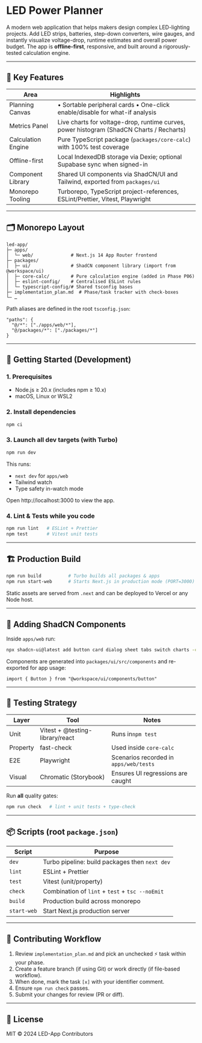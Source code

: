 # LED Power Planner

A modern web application that helps makers design complex LED-lighting projects. Add LED strips, batteries, step-down converters, wire gauges, and instantly visualize voltage-drop, runtime estimates and overall power budget. The app is **offline-first**, responsive, and built around a rigorously-tested calculation engine.

---

## 🎯 Key Features

| Area               | Highlights                                                                               |
| ------------------ | ---------------------------------------------------------------------------------------- |
| Planning Canvas    | • Sortable peripheral cards • One-click enable/disable for what-if analysis              |
| Metrics Panel      | Live charts for voltage-drop, runtime curves, power histogram (ShadCN Charts / Recharts) |
| Calculation Engine | Pure TypeScript package (`packages/core-calc`) with 100% test coverage                   |
| Offline-first      | Local IndexedDB storage via Dexie; optional Supabase sync when signed-in                 |
| Component Library  | Shared UI components via ShadCN/UI and Tailwind, exported from `packages/ui`             |
| Monorepo Tooling   | Turborepo, TypeScript project-references, ESLint/Prettier, Vitest, Playwright            |

---

## 🗂️ Monorepo Layout

```
led-app/
├─ apps/
│  └─ web/              # Next.js 14 App Router frontend
├─ packages/
│  ├─ ui/               # ShadCN component library (import from @workspace/ui)
│  ├─ core-calc/        # Pure calculation engine (added in Phase P06)
│  ├─ eslint-config/    # Centralised ESLint rules
│  └─ typescript-config/# Shared tsconfig bases
├─ implementation_plan.md  # Phase/task tracker with check-boxes
└─ …
```

Path aliases are defined in the root `tsconfig.json`:

```jsonc
"paths": {
  "@/*": ["./apps/web/*"],
  "@/packages/*": ["./packages/*"]
}
```

---

## 🚀 Getting Started (Development)

### 1. Prerequisites

- Node.js ≥ 20.x (includes npm ≥ 10.x)
- macOS, Linux or WSL2

### 2. Install dependencies

```bash
npm ci
```

### 3. Launch all dev targets (with Turbo)

```bash
npm run dev
```

This runs:

- `next dev` for `apps/web`
- Tailwind watch
- Type safety in-watch mode

Open http://localhost:3000 to view the app.

### 4. Lint & Tests while you code

```bash
npm run lint   # ESLint + Prettier
npm test       # Vitest unit tests
```

---

## 🏗️ Production Build

```bash
npm run build          # Turbo builds all packages & apps
npm run start-web      # Starts Next.js in production mode (PORT=3000)
```

Static assets are served from `.next` and can be deployed to Vercel or any Node host.

---

## 🧩 Adding ShadCN Components

Inside `apps/web` run:

```bash
npx shadcn-ui@latest add button card dialog sheet tabs switch charts -c apps/web
```

Components are generated into `packages/ui/src/components` and re-exported for app usage:

```tsx
import { Button } from "@workspace/ui/components/button"
```

---

## 🧪 Testing Strategy

| Layer    | Tool                            | Notes                                  |
| -------- | ------------------------------- | -------------------------------------- |
| Unit     | Vitest + @testing-library/react | Runs in`npm test`                      |
| Property | fast-check                      | Used inside `core-calc`                |
| E2E      | Playwright                      | Scenarios recorded in `apps/web/tests` |
| Visual   | Chromatic (Storybook)           | Ensures UI regressions are caught      |

Run **all** quality gates:

```bash
npm run check   # lint + unit tests + type-check
```

---

## 📦 Scripts (root `package.json`)

| Script      | Purpose                                         |
| ----------- | ----------------------------------------------- |
| `dev`       | Turbo pipeline: build packages then `next dev`  |
| `lint`      | ESLint + Prettier                               |
| `test`      | Vitest (unit/property)                          |
| `check`     | Combination of `lint` + `test` + `tsc --noEmit` |
| `build`     | Production build across monorepo                |
| `start-web` | Start Next.js production server                 |

---

## 🤝 Contributing Workflow

1. Review `implementation_plan.md` and pick an unchecked ⚡ task within your phase.
2. Create a feature branch (if using Git) or work directly (if file-based workflow).
3. When done, mark the task `[x]` with your identifier comment.
4. Ensure `npm run check` passes.
5. Submit your changes for review (PR or diff).

---

## 📄 License

MIT © 2024 LED-App Contributors
